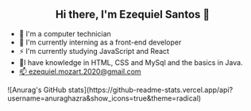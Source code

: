 <h2 align = center> Hi there, I'm Ezequiel Santos 👋 </h2>
  <ul>
     <li>🚀 I'm a computer technician</li>
     <li>🔗 I'm currently interning as a front-end developer</li>
     <li>⚡ I'm currently studying JavaScript and React</li>
     <li>🌱I have knowledge in HTML, CSS and MySql and the basics in Java.</li>
     <li><a href="https://pt-br.reactjs.org/">📫 ezequiel.mozart.2020@gmail.com</a></li>
  </ul>
![Anurag's GitHub stats](https://github-readme-stats.vercel.app/api?username=anuraghazra&show_icons=true&theme=radical)
  



<!--
**ezequielsan/ezequielsan** is a ✨ _special_ ✨ repository because its `README.md` (this file) appears on your GitHub profile.

Here are some ideas to get you started:

- 🔭 I’m currently working on ...
- 🌱 I’m currently learning ...
- 👯 I’m looking to collaborate on ...
- 🤔 I’m looking for help with ...
- 💬 Ask me about ...
- 📫 How to reach me: ...
- 😄 Pronouns: ...
- ⚡ Fun fact: ...
-->
